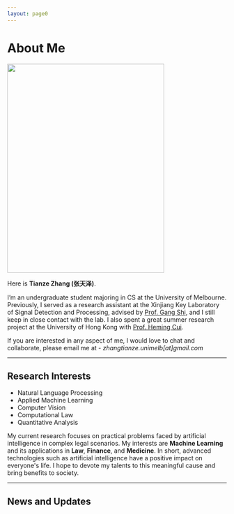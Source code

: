 ```yaml
---
layout: page0
---
```


# About Me

<img src="https://zhangtianze.com/MeJhiPli.png" class="floatpic" width="360" height="480">

Here is **Tianze Zhang (张天泽)**.

I’m an undergraduate student majoring in CS at the University of Melbourne. Previously, I served as a research assistant at the Xinjiang Key Laboratory of Signal Detection and Processing, advised by [Prof. Gang Shi](https://it.xju.edu.cn/info/1144/2113.htm), and I still keep in close contact with the lab. I also spent a great summer research project at the University of Hong Kong with [Prof. Heming Cui](https://www.cs.hku.hk/people/academic-staff/heming).

If you are interested in any aspect of me, I would love to chat and collaborate, please email me at - *zhangtianze.unimelb[at]gmail.com*

---

<!--## Academic Background

- **July 2025 - Future:** The University of Melbourne (BSc, CS)
- **Jan 2023 - June 2025:** Xinjiang Key Laboratory of Signal Detection and Processing(Research assistant)
- **Sep 2022 - June 2024:** Xinjiang University (BSc, CS)(Transfer to UniMelb)
- **July 2023 - Aug 2023:** The University of Hongkong(Summer research)

---
-->

<!--## Academic Milestones-->

<!-- Mar 2024：Very honored to receive the **Offer of Bachelor of Science** from **The University of Melbourne**. -->
<!-- July 2023：Very excited to join a **Summer reasearch** project at **The University of Hong Kong**.-->
<!-- Jan 2023：Very honored to join the **Xinjiang Key Laboratory of Signal Detection and Processing**.-->

<!--## Recommendation

- Recommendation Letter from [Prof. Gang Shi](https://it.xju.edu.cn/info/1144/2113.htm) , Xinjiang University
- Recommendation Letter from [Prof. Heming Cui](https://www.cs.hku.hk/people/academic-staff/heming) , The University of Hongkong.

---
-->

## Research Interests

- Natural Language Processing
- Applied Machine Learning
- Computer Vision
- Computational Law
- Quantitative Analysis

My current research focuses on practical problems faced by artificial intelligence in complex legal scenarios. My interests are **Machine Learning** and its applications in **Law**, **Finance**, and **Medicine**. In short, advanced technologies such as artificial intelligence have a positive impact on everyone's life. I hope to devote my talents to this meaningful cause and bring benefits to society.

---

## News and Updates
<html lang="en">
<head>
    <meta charset="UTF-8">
    <meta name="viewport" content="width=device-width, initial-scale=1.0">
    <link rel="stylesheet" href="https://cdnjs.cloudflare.com/ajax/libs/font-awesome/6.4.0/css/all.min.css">
    <style>
        /* 完全封装的新闻模块样式 - 所有样式都限制在 .academic-news-module 内 */
        .academic-news-module {
            /* 重置所有子元素的默认样式 */
            box-sizing: border-box;
            font-family: 'Segoe UI', Tahoma, Geneva, Verdana, sans-serif;
            width: 100%;
            max-width: 1000px;
            margin: 0 auto;
            position: relative;
            background: transparent;
        }

        .academic-news-module *,
        .academic-news-module *::before,
        .academic-news-module *::after {
            box-sizing: border-box;
            margin: 0;
            padding: 0;
        }

        .academic-news-module .news-wrapper {
            --ac-primary: #2c3e50;
            --ac-secondary: #3498db;
            --ac-text-light: #ecf0f1;
            --ac-bg: #fff;
            --ac-gray-light: #f8f9fa;
            --ac-gray: #6c757d;
            --ac-shadow: 0 10px 30px rgba(0,0,0,0.1);
            --ac-shadow-hover: 0 15px 40px rgba(0,0,0,0.15);

            color: #333;
            overflow: hidden;
            border-radius: 16px;
            background: rgba(255, 255, 255, 0.95);
            box-shadow: 0 12px 40px rgba(0, 0, 0, 0.1);
            position: relative;
            animation: fadeInUp 0.8s ease-out;
            height: 100%;
        }

        /* 内容容器 - 覆盖整个背景 */
        .academic-news-module .carousel-container {
            position: relative;
            height: 340px;
            border-radius: 14px;
            overflow: hidden;
            box-shadow: 0 8px 25px rgba(0,0,0,0.08);
            background: var(--ac-bg);
            display: flex;
            border: 1px solid rgba(0,0,0,0.05);
        }

        /* 左侧成就展示区 */
        .academic-news-module .content-panel {
            flex: 0 0 70%;
            position: relative;
            background: var(--ac-bg);
            overflow: hidden;
        }

        .academic-news-module .achievement-wrapper {
            position: relative;
            height: 100%;
            display: flex;
            align-items: center;
            justify-content: center;
            padding: 15px;
        }

        .academic-news-module .achievement-card {
            position: absolute;
            width: 100%;
            max-width: 700px;
            padding: 60px;
            opacity: 0;
            transform: translateY(30px) scale(0.95);
            transition: all 0.6s cubic-bezier(0.4, 0, 0.2, 1);
            pointer-events: none;
            margin: 0;
            background: white;
            border-radius: 12px;
            box-shadow: 0 5px 15px rgba(0,0,0,0.05);
        }

        .academic-news-module .achievement-card.active {
            opacity: 1;
            transform: translateY(0) scale(1);
            pointer-events: all;
            z-index: 2;
        }

        .academic-news-module .achievement-card.prev,
        .academic-news-module .achievement-card.next {
            z-index: 1;
        }

        .academic-news-module .achievement-card.prev {
            transform: translateY(-30px) scale(0.95);
        }

        .academic-news-module .achievement-card.next {
            transform: translateY(30px) scale(0.95);
        }

        .academic-news-module .achievement-date {
            color: var(--ac-secondary);
            font-size: 15px;  /* 原来16px，缩小到14px */
            font-weight: 600;
            text-transform: uppercase;
            letter-spacing: 1px;
            margin: 0 0 15px 0;
            display: inline-block;
            position: relative;
            padding-left: 24px;
        }

        .academic-news-module .achievement-date::before {
            content: '';
            position: absolute;
            left: 0;
            top: 50%;
            transform: translateY(-50%);
            width: 14px;
            height: 3px;
            background: var(--ac-secondary);
        }

        .academic-news-module .achievement-title {
            font-size: 22px;  /* 原来24px，缩小到20px */
            font-weight: 700;
            margin: 0 0 20px 0;
            color: var(--ac-primary);
            line-height: 1.3;
        }

        .academic-news-module .achievement-description {
            font-size: 15px;  /* 原来16px，缩小到14px */
            line-height: 1.7;
            color: #5a6c7d;
            margin: 0 0 25px 0;
        }

        .academic-news-module .achievement-tags {
            display: flex;
            flex-wrap: wrap;
            gap: 10px;
            margin: 0;
            padding: 0;
            list-style: none;
        }

        .academic-news-module .tag {
            display: inline-block;
            padding: 6px 15px;
            background: rgba(52, 152, 219, 0.1);
            color: var(--ac-secondary);
            border-radius: 20px;
            font-size: 12px;  /* 原来13px，缩小到12px */
            font-weight: 600;
            border: 1px solid rgba(52, 152, 219, 0.2);
            transition: all 0.3s ease;
            margin: 0;
        }

        .academic-news-module .tag:hover {
            background: var(--ac-secondary);
            color: white;
            transform: translateY(-2px);
            box-shadow: 0 4px 12px rgba(52, 152, 219, 0.3);
        }

        /* 右侧时间轴面板 */
        .academic-news-module .timeline-panel {
            flex: 0 0 30%;
            background: linear-gradient(160deg, #2c3e50 0%, #1a2530 100%);
            position: relative;
            display: flex;
            align-items: center;
            overflow: hidden;
        }

        .academic-news-module .timeline-wrapper {
            width: 100%;
            height: 100%;
            position: relative;
            display: flex;
            flex-direction: column;
            justify-content: center;
            align-items: center;
            padding: 30px 15px;
        }

        .academic-news-module .timeline-container {
            position: relative;
            width: 100%;
            height: 100%;
            display: flex;
            flex-direction: column;
            justify-content: center;
            gap: 100px;
            transition: transform 0.6s cubic-bezier(0.4, 0, 0.2, 1);
            overflow-y: auto;
            scrollbar-width: none; /* Firefox */
        }

        .academic-news-module .timeline-container::-webkit-scrollbar {
            display: none; /* Chrome, Safari */
        }

        .academic-news-module .timeline-item {
            position: absolute;
            width: 100%;
            padding-left: 30px;
            cursor: pointer;
            opacity: 0;
            transform: scale(0.8) translateY(0);
            transition: all 0.5s cubic-bezier(0.4, 0, 0.2, 1);
            pointer-events: none;
            margin: 0;
        }

        .academic-news-module .timeline-item.position-prev {
            transform: translateY(-85px) scale(0.85);
            opacity: 0.4;
            pointer-events: all;
        }

        .academic-news-module .timeline-item.position-current {
            transform: translateY(0) scale(1);
            opacity: 1;
            pointer-events: all;
        }

        .academic-news-module .timeline-item.position-next {
            transform: translateY(85px) scale(0.85);
            opacity: 0.4;
            pointer-events: all;
        }

        .academic-news-module .timeline-item::before {
            content: '';
            position: absolute;
            left: 0;
            top: 7px;
            width: 12px;
            height: 12px;
            background: rgba(255, 255, 255, 0.3);
            border-radius: 50%;
            border: 2px solid rgba(255, 255, 255, 0.5);
            transition: all 0.5s ease;
        }

        .academic-news-module .timeline-item.position-current::before {
            width: 16px;
            height: 16px;
            background: var(--ac-secondary);
            border-color: var(--ac-bg);
            box-shadow: 0 0 0 4px rgba(52, 152, 219, 0.3);
            top: 4px;
        }

        .academic-news-module .timeline-date {
            color: var(--ac-text-light);
            font-weight: 700;
            margin: 0 0 5px 0;
            font-size: 13px;  /* 原来14px，缩小到12px */
            transition: all 0.5s ease;
        }

        .academic-news-module .timeline-item.position-current .timeline-date {
            font-size: 14px;  /* 原来15px，缩小到13px */
            color: #3498db;
        }

        .academic-news-module .timeline-title {
            color: rgba(255, 255, 255, 0.7);
            font-size: 13px;  /* 原来14px，缩小到12px */
            line-height: 1.4;
            transition: all 0.5s ease;
            margin: 0;
        }

        .academic-news-module .timeline-item.position-current .timeline-title {
            color: rgba(255, 255, 255, 0.95);
            font-size: 14px;  /* 原来15px，缩小到13px */
        }

        /* 连接线 */
        .academic-news-module .timeline-line {
            position: absolute;
            left: 37px;
            top: 50%;
            transform: translateY(-50%);
            width: 3px;
            height: 300px;
            background: linear-gradient(to bottom,
            transparent 0%,
            rgba(255,255,255,0.2) 30%,
            rgba(52,152,219,0.6) 50%,
            rgba(255,255,255,0.2) 70%,
            transparent 100%);
            pointer-events: none;
        }

        /* 边缘渐变效果 */
        .academic-news-module .timeline-panel::before,
        .academic-news-module .timeline-panel::after {
            content: '';
            position: absolute;
            left: 0;
            right: 0;
            height: 70px;
            pointer-events: none;
            z-index: 2;
        }

        .academic-news-module .timeline-panel::before {
            top: 0;
            background: linear-gradient(to bottom, #1a2530 0%, transparent 100%);
        }

        .academic-news-module .timeline-panel::after {
            bottom: 0;
            background: linear-gradient(to top, #1a2530 0%, transparent 100%);
        }

        /* 导航控制 - 固定在容器底部并默认隐藏 */
        .academic-news-module .nav-controls {
            position: absolute;
            bottom: 20px;
            left: 50%;
            transform: translateX(-50%);
            display: flex;
            align-items: center;
            gap: 25px;
            z-index: 100;
            opacity: 0;
            transition: all 0.4s ease;
            background: rgba(255, 255, 255, 0.95);
            padding: 12px 30px;
            border-radius: 35px;
            box-shadow: 0 8px 30px rgba(0, 0, 0, 0.15);
            backdrop-filter: blur(4px);
        }

        .academic-news-module .news-wrapper:hover .nav-controls {
            opacity: 1;
        }

        .academic-news-module .nav-button {
            width: 48px;
            height: 48px;
            border-radius: 50%;
            background: white;
            border: none;
            box-shadow: 0 4px 15px rgba(0, 0, 0, 0.12);
            cursor: pointer;
            display: flex;
            align-items: center;
            justify-content: center;
            transition: all 0.3s ease;
            font-size: 18px;
            color: var(--ac-gray);
        }

        .academic-news-module .nav-button:hover:not(:disabled) {
            transform: translateY(-3px);
            box-shadow: 0 7px 20px rgba(0, 0, 0, 0.18);
            background: var(--ac-secondary);
            color: white;
        }

        .academic-news-module .nav-button:disabled {
            opacity: 0.4;
            cursor: not-allowed;
        }

        .academic-news-module .progress-counter {
            font-size: 15px;
            color: var(--ac-gray);
            font-weight: 600;
            background: white;
            padding: 8px 20px;
            border-radius: 20px;
            box-shadow: 0 3px 10px rgba(0, 0, 0, 0.07);
            margin: 0;
        }

        .academic-news-module .current-number {
            color: var(--ac-secondary);
            font-weight: 700;
            font-size: 16px;
        }

        .academic-news-module .auto-play-indicator {
            position: absolute;
            bottom: 15px;
            left: 15px;
            font-size: 12px;
            color: #3498db;
            display: flex;
            align-items: center;
            gap: 6px;
        }

        /* 响应式设计 */
        @media (max-width: 900px) {
            .academic-news-module .carousel-container {
                height: 600px;
                flex-direction: column;
            }

            .academic-news-module .content-panel {
                flex: 0 0 60%;
            }

            .academic-news-module .timeline-panel {
                flex: 0 0 40%;
            }

            .academic-news-module .achievement-card {
                padding: 25px;
            }

            .academic-news-module .achievement-title {
                font-size: 22px;
            }

            .academic-news-module .timeline-wrapper {
                flex-direction: row;
                height: 100%;
                padding: 15px;
            }

            .academic-news-module .timeline-container {
                flex-direction: row;
                gap: 15px;
            }

            .academic-news-module .timeline-item.position-prev {
                transform: translateX(-100px) scale(0.85);
            }

            .academic-news-module .timeline-item.position-current {
                transform: translateX(0) scale(1);
            }

            .academic-news-module .timeline-item.position-next {
                transform: translateX(100px) scale(0.85);
            }

            .academic-news-module .timeline-line {
                display: none;
            }

            .academic-news-module .nav-controls {
                bottom: 15px;
                opacity: 1;
                background: rgba(255, 255, 255, 0.95);
                padding: 10px 25px;
            }
        }

        @media (max-width: 600px) {
            .academic-news-module .achievement-card {
                padding: 20px;
            }

            .academic-news-module .achievement-title {
                font-size: 20px;
            }

            .academic-news-module .achievement-description {
                font-size: 14px;
            }

            .academic-news-module .tag {
                padding: 5px 12px;
                font-size: 12px;
            }

            .academic-news-module .carousel-container {
                height: 650px;
            }
        }

        /* 加载动画 */
        @keyframes fadeInUp {
            from {
                opacity: 0;
                transform: translateY(30px);
            }
            to {
                opacity: 1;
                transform: translateY(0);
            }
        }
    </style>
</head>
<body>
<!-- 完全封装的学术新闻模块 -->
<div class="academic-news-module">
    <div class="news-wrapper">
        <div class="carousel-container">
            <!-- 左侧内容面板 -->
            <div class="content-panel">
                <div class="achievement-wrapper">
                    <div class="achievement-card active" data-index="0">
                        <div class="achievement-date">2025-3</div>
                        <h3 class="achievement-title">Our paper was accepted by IJCNN2025</h3>
                        <p class="achievement-description">
                            Our research result "SWR-BIDeN: An Improved BIDeN Model for Severe Weather Removal in Image Processing" was accepted by the International Joint Conference on Neural Networks (IJCNN2025).
                            The model achieved advanced performance in image restoration tasks under severe weather conditions such as heavy rain and haze.
                        </p>
                        <div class="achievement-tags">
                            <span class="tag">CCF-C</span>
                            <span class="tag">Image Processing</span>
                            <span class="tag">CV</span>
                        </div>
                    </div>

                    <div class="achievement-card" data-index="1">
                        <div class="achievement-date">2025-4</div>
                        <h3 class="achievement-title">Our paper was accepted by ICIC2025</h3>
                        <p class="achievement-description">
                            Our research result "LightDrone-YOLO: A Novel Lightweight and Efficient Object Detection Network for Unmanned Aerial Vehicles" was accepted by the International Conference on Intelligent Computing (ICIC2025).
                            This model significantly reduces the computational complexity while maintaining high accuracy, and is suitable for resource-constrained UAV platforms.
                        </p>
                        <div class="achievement-tags">
                            <span class="tag">CCF-C</span>
                            <span class="tag">Object Detection</span>
                            <span class="tag">UVA</span>
                        </div>
                    </div>

                    <div class="achievement-card" data-index="2">
                        <div class="achievement-date">2025-4</div>
                        <h3 class="achievement-title">Our paper was accepted by ICIC2025</h3>
                        <p class="achievement-description">
                            Our research result "Lightweight Remote Sensing Image Change Detection Based on Global Feature Fusion" was accepted by the International Conference on Intelligent Computing (ICIC2025).
                            This method significantly reduces the computational complexity while maintaining high accuracy.
                        </p>
                        <div class="achievement-tags">
                            <span class="tag">CCF-C</span>
                            <span class="tag">Remote Sensing</span>
                            <span class="tag">CV</span>
                        </div>
                    </div>

                    <div class="achievement-card" data-index="3">
                        <div class="achievement-date">2025-4</div>
                        <h3 class="achievement-title">Our paper was accepted by ICIC2025</h3>
                        <p class="achievement-description">
                            Our research result "GlintNet: A Lightweight Global-Local Integration Network with Spatial-Channel Mixed Attention for ReID" was accepted by the International Conference on Intelligent Computing (ICIC2025).
                            The model has reached advanced levels in multiple pedestrian re-identification benchmarks.
                        </p>
                        <div class="achievement-tags">
                            <span class="tag">CCF-C</span>
                            <span class="tag">Re-ID</span>
                            <span class="tag">CV</span>
                        </div>
                    </div>
                </div>
            </div>

            <!-- 右侧时间轴面板 -->
            <div class="timeline-panel">
                <div class="timeline-line"></div>
                <div class="timeline-wrapper">
                    <div class="timeline-container" id="timelineContainer">
                        <!-- 时间轴项目将通过JavaScript动态生成 -->
                    </div>
                </div>
            </div>
        </div>

        <!-- 导航控制 -->
        <div class="nav-controls">
            <button class="nav-button" id="prevBtn">
                <i class="fas fa-chevron-left"></i>
            </button>
            <div class="progress-counter">
                <span class="current-number" id="currentNum">1</span> / <span id="totalNum">4</span>
            </div>
            <button class="nav-button" id="nextBtn">
                <i class="fas fa-chevron-right"></i>
            </button>
        </div>
    </div>
</div>

<script>
    document.addEventListener('DOMContentLoaded', function() {
        // 时间轴数据
        const timelineData = [
            { date: '2025-03', title: 'Our paper was accepted by IJCNN2025' },
            { date: '2025-04', title: 'Our paper was accepted by ICIC2025' },
            { date: '2025-04', title: 'Our paper was accepted by ICIC2025' },
            { date: '2025-04', title: 'Our paper was accepted by ICIC2025' }
        ];

        // 初始化变量
        let currentIndex = 0;
        let autoPlayInterval;
        const wrapper = document.querySelector('.academic-timeline-wrapper');
        const achievementCards = document.querySelectorAll('.achievement-card');
        const timelineContainer = document.getElementById('timelineContainer');
        const prevBtn = document.getElementById('prevBtn');
        const nextBtn = document.getElementById('nextBtn');
        const currentNum = document.getElementById('currentNum');
        const totalNum = document.getElementById('totalNum');
        const totalItems = achievementCards.length;

        // 设置总数
        totalNum.textContent = totalItems;

        // 创建时间轴项目
        function createTimelineItems() {
            timelineData.forEach((item, index) => {
                const timelineItem = document.createElement('div');
                timelineItem.className = 'timeline-item';
                timelineItem.setAttribute('data-index', index);

                timelineItem.innerHTML = `
                        <div class="timeline-date">${item.date}</div>
                        <div class="timeline-title">${item.title}</div>
                    `;

                timelineItem.addEventListener('click', () => {
                    goToIndex(index);
                });

                timelineContainer.appendChild(timelineItem);
            });
        }

        // 更新时间轴位置
        function updateTimelinePositions() {
            const items = timelineContainer.querySelectorAll('.timeline-item');

            items.forEach((item, index) => {
                item.classList.remove('position-prev', 'position-current', 'position-next');

                if (index === currentIndex - 1 && index >= 0) {
                    item.classList.add('position-prev');
                } else if (index === currentIndex) {
                    item.classList.add('position-current');
                } else if (index === currentIndex + 1 && index < totalItems) {
                    item.classList.add('position-next');
                }
            });
        }

        // 更新显示状态
        function updateDisplay(index) {
            // 更新成就卡片
            achievementCards.forEach((card, i) => {
                card.classList.remove('active', 'prev', 'next');
                if (i === index) {
                    card.classList.add('active');
                } else if (i < index) {
                    card.classList.add('prev');
                } else {
                    card.classList.add('next');
                }
            });

            // 更新时间轴
            updateTimelinePositions();

            // 更新进度数字
            currentNum.textContent = index + 1;

            // 更新按钮状态
            prevBtn.disabled = index === 0;
            nextBtn.disabled = index === totalItems - 1;
        }

        // 切换到指定索引
        function goToIndex(index) {
            if (index >= 0 && index < totalItems) {
                currentIndex = index;
                updateDisplay(currentIndex);
            }
        }

        // 上一个
        function goPrev() {
            if (currentIndex > 0) {
                goToIndex(currentIndex - 1);
            }
        }

        // 下一个
        function goNext() {
            if (currentIndex < totalItems - 1) {
                goToIndex(currentIndex + 1);
            } else {
                goToIndex(0);
            }
        }

        // 自动轮播功能
        function startAutoPlay() {
            autoPlayInterval = setInterval(() => {
                if (currentIndex < totalItems - 1) {
                    goToIndex(currentIndex + 1);
                } else {
                    goToIndex(0);
                }
            }, 3000);
        }

        // 停止自动轮播
        function stopAutoPlay() {
            clearInterval(autoPlayInterval);
        }

        // 事件监听器
        prevBtn.addEventListener('click', function() {
            stopAutoPlay();
            goPrev();
            setTimeout(startAutoPlay, 10000);
        });

        nextBtn.addEventListener('click', function() {
            stopAutoPlay();
            goNext();
            setTimeout(startAutoPlay, 10000);
        });

        // 初始化
        createTimelineItems();
        updateDisplay(0);
        startAutoPlay();

        // 当鼠标悬停在容器上时暂停自动轮播
        wrapper.addEventListener('mouseenter', stopAutoPlay);
        wrapper.addEventListener('mouseleave', startAutoPlay);

        // 键盘控制
        document.addEventListener('keydown', (e) => {
            if (e.key === 'ArrowLeft') {
                goPrev();
            } else if (e.key === 'ArrowRight') {
                goNext();
            }
        });

        // 触摸滑动支持
        let touchStartX = 0;
        let touchEndX = 0;

        wrapper.addEventListener('touchstart', (e) => {
            touchStartX = e.changedTouches[0].screenX;
        });

        wrapper.addEventListener('touchend', (e) => {
            touchEndX = e.changedTouches[0].screenX;
            handleSwipe();
        });

        function handleSwipe() {
            const diffX = touchStartX - touchEndX;
            const threshold = 50;

            if (diffX > threshold) {
                goNext();
            } else if (diffX < -threshold) {
                goPrev();
            }
        }

        // 时间轴滚轮滚动支持
        timelineContainer.addEventListener('wheel', (e) => {
            e.preventDefault();
            if (e.deltaY > 0) {
                // 向下滚动 - 下一个
                goNext();
            } else if (e.deltaY < 0) {
                // 向上滚动 - 上一个
                goPrev();
            }
        });
    });
</script>
</body>
</html>
